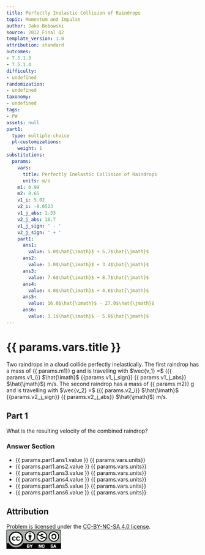 ```yaml
---
title: Perfectly Inelastic Collision of Raindrops
topic: Momentum and Impulse
author: Jake Bobowski
source: 2012 Final Q2
template_version: 1.0
attribution: standard
outcomes:
- 7.5.1.3
- 7.5.1.4
difficulty:
- undefined
randomization:
- undefined
taxonomy:
- undefined
tags:
- PW
assets: null
part1:
  type: multiple-choice
  pl-customizations:
    weight: 1
substitutions:
  params:
    vars:
      title: Perfectly Inelastic Collision of Raindrops
      units: m/s
    m1: 0.99
    m2: 0.65
    v1_i: 5.02
    v2_i: -0.0523
    v1_j_abs: 1.33
    v2_j_abs: 10.7
    v1_j_sign: ' - '
    v2_j_sign: ' + '
    part1:
      ans1:
        value: 5.0$\hat{\imath}$ + 5.7$\hat{\jmath}$
      ans2:
        value: 3.0$\hat{\imath}$ + 3.4$\hat{\jmath}$
      ans3:
        value: 7.6$\hat{\imath}$ + 8.7$\hat{\jmath}$
      ans4:
        value: 4.0$\hat{\imath}$ + 4.6$\hat{\jmath}$
      ans5:
        value: 16.0$\hat{\imath}$ - 27.0$\hat{\jmath}$
      ans6:
        value: 3.1$\hat{\imath}$ - 5.0$\hat{\jmath}$
---
```

# {{ params.vars.title }}
Two raindrops in a cloud collide perfectly inelastically. The first raindrop has a mass of {{ params.m1}} g and is travelling with $\vec{v_1} =$ ({{ params.v1_i}} $\hat{\imath}$ {{params.v1_j_sign}} {{ params.v1_j_abs}} $\hat{\jmath}$) m/s.
The second raindrop has a mass of {{ params.m2}} g and is travelling with $\vec{v_2} =$ ({{ params.v2_i}} $\hat{\imath}$ {{params.v2_j_sign}} {{ params.v2_j_abs}} $\hat{\jmath}$) m/s.

## Part 1

What is the resulting velocity of the combined raindrop?

### Answer Section

- {{ params.part1.ans1.value }} {{ params.vars.units}}
- {{ params.part1.ans2.value }} {{ params.vars.units}}
- {{ params.part1.ans3.value }} {{ params.vars.units}}
- {{ params.part1.ans4.value }} {{ params.vars.units}}
- {{ params.part1.ans5.value }} {{ params.vars.units}}
- {{ params.part1.ans6.value }} {{ params.vars.units}}

## Attribution

Problem is licensed under the [CC-BY-NC-SA 4.0 license](https://creativecommons.org/licenses/by-nc-sa/4.0/).<br> ![The Creative Commons 4.0 license requiring attribution-BY, non-commercial-NC, and share-alike-SA license.](https://raw.githubusercontent.com/firasm/bits/master/by-nc-sa.png)